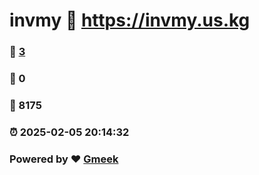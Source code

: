 # invmy :link: https://invmy.us.kg 
### :page_facing_up: [3](https://invmy.us.kg/tag.html) 
### :speech_balloon: 0 
### :hibiscus: 8175 
### :alarm_clock: 2025-02-05 20:14:32 
### Powered by :heart: [Gmeek](https://github.com/Meekdai/Gmeek)
